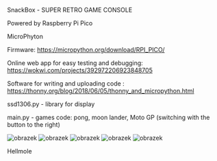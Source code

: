 SnackBox - SUPER RETRO GAME CONSOLE

Powered by Raspberry Pi Pico 

MicroPhyton 

Firmware:
https://micropython.org/download/RPI_PICO/

Online web app for easy testing and debugging:
https://wokwi.com/projects/392972206923848705

Software for writing and uploading code :
https://thonny.org/blog/2018/06/05/thonny_and_micropython.html

ssd1306.py - library for display

main.py - games code: pong, moon lander, Moto GP (switching with the button to the right)

![obrazek](https://github.com/Hellmole/Rasberry-pi-pico-games/assets/149156309/32749bf2-26cf-4102-88f0-1f46b9533160)
![obrazek](https://github.com/Hellmole/Rasberry-pi-pico-games/assets/149156309/b2f4f96f-30f2-4982-b554-66fab6cb806e)
![obrazek](https://github.com/Hellmole/Rasberry-pi-pico-games/assets/149156309/2e743311-26dd-40e4-b73f-a4ef2d58f332)
![obrazek](https://github.com/Hellmole/Rasberry-pi-pico-games/assets/149156309/3a45bbd4-a0f8-427f-967a-2fb3f69aa238)
![obrazek](https://github.com/Hellmole/Rasberry-pi-pico-games/assets/149156309/e59907ff-3dfc-48a1-b67b-b7e7e9c3085a)

Hellmole

